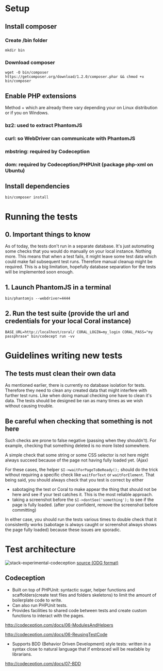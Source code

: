 # Setup
## Install composer
### Create /bin folder
`mkdir bin`
### Download composer
`wget -O bin/composer https://getcomposer.org/download/1.2.0/composer.phar && chmod +x bin/composer`
## Enable PHP extensions
Method + which are already there vary depending your on Linux distribution or if you on Windows.
### bz2: used to extract PhantomJS
### curl: so WebDriver can communicate with PhantomJS
### mbstring: required by Codeception
### dom: required by Codeception/PHPUnit (package php-xml on Ubuntu)

## Install dependencies
`bin/composer install`

# Running the tests
## 0. Important things to know
As of today, the tests don't run in a separate database.
It's just automating some checks that you would do manually on your local instance.
Nothing more. This means that when a test fails, it might leave some test data which could make fail subsequent test runs.
Therefore manual cleanup might be required.
This is a big limitation, hopefully database separation for the tests will be implemented soon enough.
## 1. Launch PhantomJS in a terminal
`bin/phantomjs --webdriver=4444`
## 2. Run the test suite (provide the url and credentials for your local Coral instance)
`BASE_URL=http://localhost/coral/ CORAL_LOGIN=my_login CORAL_PASS="my passphrase" bin/codecept run -vv`


# Guidelines writing new tests

## The tests must clean their own data
As mentioned earlier, there is currently no database isolation for tests.
Therefore they need to clean any created data that might interfere with further test runs.
Like when doing manual checking one have to clean it's data.
The tests should be designed be ran as many times as we wish without causing trouble.

## Be careful when checking that something is not here
Such checks are prone to false negative (passing when they shouldn't).
For example, checking that something deleted is no more listed somewhere.

A simple check that some string or some CSS selector is not here might always
succeed because of the page not having fully loaded yet. (Ajax)

For these cases, the helper `$I->waitForPageToBeReady();` should do the trick
without requiring a specific check like `waitForText` or `waitForElement`.
That being said, you should always check that you test is correct by either
- sabotaging the test or Coral to make appear the thing that should not be here and see if your test catches it.
  This is the most reliable approach.
- taking a screenshot before the `$I->dontSee('something');` to see if the page
is fully loaded. (after your confident, remove the screenshot before committing)

In either case, you should run the tests various times to double check that it
consistently works (sabotage is always caught or screenshot always shows the page fully loaded) because these issues are sporadic.

# Test architecture
![stack-experimental-codeception](https://cloud.githubusercontent.com/assets/2678215/17975154/ee52bdfc-6ae8-11e6-97f7-f45ff43b6e7d.png)
[source (ODG format)](https://github.com/Coral-erm/Coral/files/437395/stack-experimental-codeception.zip)

## Codeception
- Built on top of PHPUnit: syntactic sugar, helper functions and scaffolders(create test files and folders skeletons) to limit the amount of boilerplate code to write.
- Can also run PHPUnit tests.
- Provides facilities to shared code between tests and create custom functions to interact with the pages.

http://codeception.com/docs/06-ModulesAndHelpers

http://codeception.com/docs/06-ReusingTestCode

- Supports BDD (Behavior Driven Development) style tests: written in a syntax close to natural language that if embraced will be readable by librarians.

http://codeception.com/docs/07-BDD

